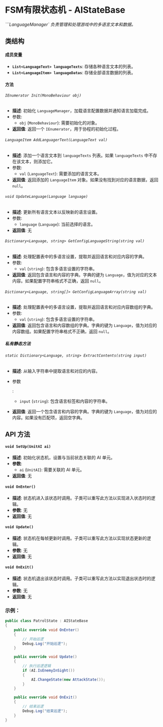 

# **FSM有限状态机 - AIStateBase**



*```LanguageManager` 负责管理和处理游戏中的多语言文本和数据。*



## 类结构

#### 成员变量

- **`List<LanguageText> languageTexts`**: 存储各种语言文本的列表。
- **`List<LanguageItem> languageDatas`**: 存储全部语言数据的列表。

#### 方法

###### `IEnumerator Init(MonoBehaviour obj)`

- **描述**: 初始化 `LanguageManager`，加载语言配置数据并通知语言加载完成。
- 参数:
  - `obj` (`MonoBehaviour`): 需要初始化的对象。
- **返回值**: 返回一个 `IEnumerator`，用于协程的初始化过程。

###### `LanguageItem AddLanguagerText(LanguageText val)`

- **描述**: 添加一个语言文本到 `languageTexts` 列表。如果 `languageTexts` 中不存在该文本，则添加它。
- 参数:
  - `val` (`LanguageText`): 需要添加的语言文本。
- **返回值**: 返回添加的 `LanguageItem` 对象。如果没有找到对应的语言数据，返回 `null`。

###### `void UpdateLanguage(Language language)`

- **描述**: 更新所有语言文本以反映新的语言设置。
- 参数:
  - `language` (`Language`): 当前选择的语言。
- **返回值**: 无

###### `Dictionary<Language, string> GetConfigLanguageString(string val)`

- **描述**: 处理配置表中的多语言设置，提取并返回语言和对应内容的字典。
- 参数:
  - `val` (`string`): 包含多语言设置的字符串。
- **返回值**: 返回包含语言和内容的字典。字典的键为 `Language`，值为对应的文本内容。如果配置字符串格式不正确，返回 `null`。

###### `Dictionary<Language, string[]> GetConfigLanguageArray(string val)`

- **描述**: 处理配置表中的多语言设置，提取并返回语言和对应内容数组的字典。
- 参数:
  - `val` (`string`): 包含多语言设置的字符串。
- **返回值**: 返回包含语言和内容数组的字典。字典的键为 `Language`，值为对应的内容数组。如果配置字符串格式不正确，返回 `null`。



##### 私有静态方法

###### `static Dictionary<Language, string> ExtractContents(string input)`

- **描述**: 从输入字符串中提取语言和对应的内容。

- 参数

  :

  - `input` (`string`): 包含语言标签和内容的字符串。

- **返回值**: 返回一个包含语言和内容的字典。字典的键为 `Language`，值为对应的内容。如果没有匹配项，返回空字典。



## API 方法

#### `void SetUp(UnitAI ai)`

- **描述**: 初始化状态机，设置与当前状态关联的 AI 单元。
- **参数**:
  - `ai` (`UnitAI`): 需要关联的 AI 单元。
- **返回值**: 无

#### `void OnEnter()`

- **描述**: 状态机进入该状态时调用。子类可以重写此方法以实现进入状态时的逻辑。
- **参数**: 无
- **返回值**: 无

#### `void Update()`

- **描述**: 状态机在每帧更新时调用。子类可以重写此方法以实现状态更新的逻辑。
- **参数**: 无
- **返回值**: 无

#### `void OnExit()`

- **描述**: 状态机退出该状态时调用。子类可以重写此方法以实现退出状态时的逻辑。
- **参数**: 无
- **返回值**: 无

### 示例：

```c#
public class PatrolState : AIStateBase
{
    public override void OnEnter()
    {
        // 开始巡逻
        Debug.Log("开始巡逻");
    }

    public override void Update()
    {
        // 执行巡逻逻辑
        if (AI.IsEnemyInSight())
        {
            AI.ChangeState(new AttackState());
        }
    }

    public override void OnExit()
    {
        // 结束巡逻
        Debug.Log("结束巡逻");
    }
}
```



